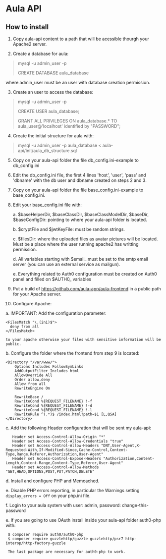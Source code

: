 # Aula API

##  How to install

1. Copy aula-api content to a path that will be acessible thourgh your Apache2 server.

2. Create a database for aula:

  >  mysql -u admin_user -p
  > 
  > CREATE DATABASE aula_database 

  where admin_user must be an user with database creation permission.

3. Create an user to access the database:

  > mysql -u admin_user -p
  > 
  > CREATE USER aula_database;
  > 
  > GRANT ALL PRIVILEGES ON aula_database.* TO aula_user@'localhost' identified by "PASSWORD";

4. Create the initial structure for aula with:

  > mysql -u admin_user -p aula_database < aula-api/init/aula_db_structure.sql 

5. Copy on your aula-api folder the file db_config.ini-example to db_config.ini

6. Edit the db_config.ini file, the first 4 lines 'host', 'user', 'pass' and 'dbname' with the db user and dbname created on steps 2 and 3.

7. Copy on your aula-api folder the file base_config.ini-example to base_config.ini.

8. Edit your base_config.ini file with:

   a. $baseHelperDir, $baseClassDir, $baseClassModelDir, $baseDir, $baseConfigDir: pointing to where your aula-api folder is located.
   
   b. $cryptFile and $jwtKeyFile: must be random strings.
   
   c. $filesDir: where the uploaded files as avatar pictures will be located. Must be a place where the user running apache2 has writting permission.
   
   d. All variables starting with $email_ must be set to the smtp email server (you can use an external service as mailgun).
   
   e. Everything related to Auth0 configuration must be created on Auth0 panel and filled on $AUTH0_ variables

10. Put a build of https://github.com/aula-app/aula-frontend in a public path for your Apache server.

11. Configure Apache:

  a. IMPORTANT: Add the configuration parameter:
    
    <FilesMatch "\.(ini)$">
      deny from all
    </FilesMatch>

    to your apache otherwise your files with sensitive information will be public.

  b. Configure the folder where the frontend from step 9 is located:

    <Directory "/var/www/">
        Options Includes FollowSymLinks
        AddOutputFilter Includes html
        AllowOverride All
        Order allow,deny
        Allow from all
        RewriteEngine On

        RewriteBase /
        RewriteCond %{REQUEST_FILENAME} !-f
        RewriteCond %{REQUEST_FILENAME} !-d
        RewriteCond %{REQUEST_FILENAME} !-l
        RewriteRule ^(.*)$ /index.html?path=$1 [L,QSA]
    </Directory>

   c. Add the following Header configuration that will be sent my aula-api:

       Header set Access-Control-Allow-Origin "*"
       Header set Access-Control-Allow-Credentials "true"
       Header set Access-Control-Allow-Headers "DNT,User-Agent,X-Requested-With,If-Modified-Since,Cache-Control,Content-Type,Range,Referer,Authorization,User-Agent"
       Header set Access-Control-Expose-Headers "Authorization,Content-Length,Content-Range,Content-Type,Referer,User-Agent"
       Header set Access-Control-Allow-Methods "GET,HEAD,OPTIONS,POST,PUT,PATCH,DELETE"

   d. Install and configure PHP and Memcached.

   e. Disable PHP errors reporting, in particular the Warnings setting `display_errors = Off` on your php.ini file.

   f. Login to your aula system with  user: admin, password: change-this-password

   e. If you are going to use OAuth install inside your aula-api folder auth0-php with:

     $ composer require auth0/auth0-php 
     $ composer require guzzlehttp/guzzle guzzlehttp/psr7 http-interop/http-factory-guzzle

     The last package are necessary for auth0-php to work.
